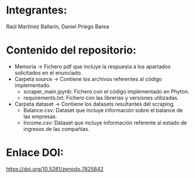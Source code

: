 # Integrantes: 
Raúl Martínez Ballarín, Daniel Priego Barea

# Contenido del repositorio:
  * Memoria -> Fichero pdf que incluye la respuesta a los apartados solicitados en el enunciado.
  * Carpeta source -> Contiene los archivos referentes al código implementado.
       - scraper_main.jpynb: Fichero con el código implementado en Phyton.
       - requirements.txt: Fichero con las librerías y versiones utilizadas.
  * Carpeta dataset -> Contiene los datasets resultantes del scraping.
      - Balance.csv: Dataset que incluye información sobre el balance de las empresas.
      - Income.csv: Dataset que incluye información referente al estado de ingresos de las compañías.

# Enlace DOI:
https://doi.org/10.5281/zenodo.7825842
